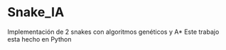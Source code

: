 # Snake_IA
Implementación de 2 snakes con algoritmos genéticos y A*
Este trabajo esta hecho en Python
